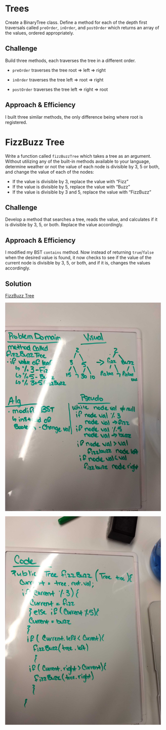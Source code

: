# Trees
<!-- Short summary or background information -->
Create a BinaryTree class. Define a method for each of the depth first traversals called `preOrder`, `inOrder`, and `postOrder` which returns an array of the values, ordered appropriately.

## Challenge
<!-- Description of the challenge -->
Build three methods, each traverses the tree in a different order.

* `preOrder` traverses the tree root => left => right

* `inOrder` traverses the tree left => root => right

* `postOrder` traverses the tree left => right => root

## Approach & Efficiency
<!-- What approach did you take? Why? What is the Big O space/time for this approach? -->
I built three similar methods, the only difference being where root is registered.

# FizzBuzz Tree
Write a function called `fizzBuzzTree` which takes a tree as an argument.
Without utilizing any of the built-in methods available to your language, determine weather or not the value of each node is divisible by 3, 5 or both, and change the value of each of the nodes:
* If the value is divisible by 3, replace the value with “Fizz”
* If the value is divisible by 5, replace the value with “Buzz”
* If the value is divisible by 3 and 5, replace the value with “FizzBuzz”

## Challenge
Develop a method that searches a tree, reads the value, and calculates if it is divisible by 3, 5, or both. Replace the value accordingly.

## Approach & Efficiency
I modified my BST `contains` method. Now instead of returning `true`/`false` when the desired value is found, it now checks to see if the value of the current node is divisible by 3, 5, or both, and if it is, changes the values accordingly.

## Solution

[FizzBuzz Tree](FizzBuzzTree.java)

![FizzBuzz Tree](../../../../assests/fizzBuzz1.jpg)

![FizzBuzz Tree](../../../../assests/fizzBuzz2.jpg)